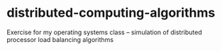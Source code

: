 # distributed-computing-algorithms
Exercise for my operating systems class – simulation of distributed processor load balancing algorithms 
